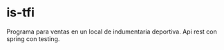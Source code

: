 # is-tfi

Programa para ventas en un local de indumentaria deportiva. Api rest con spring con testing.

